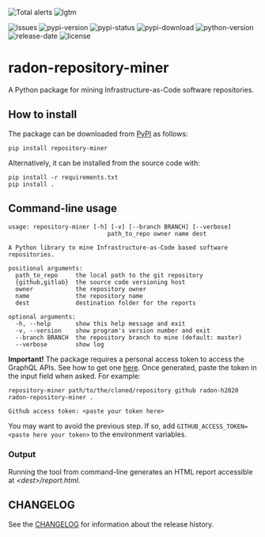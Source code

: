 ![Total alerts](https://img.shields.io/lgtm/alerts/github/radon-h2020/radon-repository-miner)
![lgtm](https://img.shields.io/lgtm/grade/python/github/radon-h2020/radon-repository-miner)

![Issues](https://img.shields.io/github/issues/radon-h2020/radon-repository-miner)
![pypi-version](https://img.shields.io/pypi/v/repository-miner)
![pypi-status](https://img.shields.io/pypi/status/repository-miner)
![pypi-download](https://img.shields.io/pypi/dw/repository-miner)
![python-version](https://img.shields.io/pypi/pyversions/repository-miner)
![release-date](https://img.shields.io/github/release-date/radon-h2020/radon-repository-miner)
![license](https://img.shields.io/pypi/l/repository-miner)

# radon-repository-miner
A Python package for mining Infrastructure-as-Code software repositories.

## How to install

The package can be downloaded from [PyPI](https://pypi.org/project/repository-miner/) as follows:

```pip install repository-miner```

Alternatively, it can be installed from the source code with:

```
pip install -r requirements.txt
pip install .
```

## Command-line usage

```
usage: repository-miner [-h] [-v] [--branch BRANCH] [--verbose]
                            path_to_repo owner name dest

A Python library to mine Infrastructure-as-Code based software repositories.

positional arguments:
  path_to_repo     the local path to the git repository
  {github,gitlab}  the source code versioning host
  owner            the repository owner
  name             the repository name
  dest             destination folder for the reports

optional arguments:
  -h, --help       show this help message and exit
  -v, --version    show program's version number and exit
  --branch BRANCH  the repository branch to mine (default: master)
  --verbose        show log
```

**Important!** The package requires a personal access token to access the GraphQL APIs. See how to get one [here](https://github.com/settings/tokens).
Once generated, paste the token in the input field when asked. For example:

```
repository-miner path/to/the/cloned/repository github radon-h2020 radon-repository-miner .

Github access token: <paste your token here>
```  

You may want to avoid the previous step. If so, add ```GITHUB_ACCESS_TOKEN=<paste here your token>``` to the environment variables.


### Output
Running the tool from command-line generates an HTML report accessible at *\<dest\>/report.html*.


## CHANGELOG
See the [CHANGELOG](CHANGELOG.md) for information about the release history.
